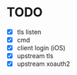 # TODO

- [x] tls listen
- [x] cmd
- [x] client login (iOS)
- [x] upstream tls
- [x] upstream xoauth2

